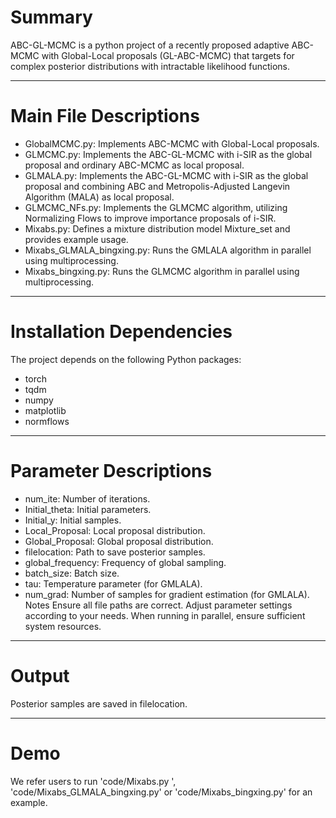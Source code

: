 # Summary

ABC-GL-MCMC is a python project of a recently proposed adaptive ABC-MCMC with Global-Local proposals (GL-ABC-MCMC) that targets for complex posterior distributions with intractable likelihood functions. 

--------
# Main File Descriptions
- GlobalMCMC.py: Implements ABC-MCMC with Global-Local proposals.
- GLMCMC.py: Implements the ABC-GL-MCMC with i-SIR as the global proposal and ordinary ABC-MCMC as local proposal.
- GLMALA.py: Implements the ABC-GL-MCMC with i-SIR as the global proposal and combining ABC and Metropolis-Adjusted Langevin Algorithm (MALA) as local proposal.
- GLMCMC_NFs.py: Implements the GLMCMC algorithm, utilizing Normalizing Flows to improve importance proposals of i-SIR.
- Mixabs.py: Defines a mixture distribution model Mixture_set and provides example usage.
- Mixabs_GLMALA_bingxing.py: Runs the GMLALA algorithm in parallel using multiprocessing.
- Mixabs_bingxing.py: Runs the GLMCMC algorithm in parallel using multiprocessing.
--------
# Installation Dependencies
The project depends on the following Python packages:
- torch
- tqdm
- numpy
- matplotlib
- normflows
--------
# Parameter Descriptions
- num_ite: Number of iterations.
- Initial_theta: Initial parameters.
- Initial_y: Initial samples.
- Local_Proposal: Local proposal distribution.
- Global_Proposal: Global proposal distribution.
- filelocation: Path to save posterior samples.
- global_frequency: Frequency of global sampling.
- batch_size: Batch size.
- tau: Temperature parameter (for GMLALA).
- num_grad: Number of samples for gradient estimation (for GMLALA).
Notes
Ensure all file paths are correct.
Adjust parameter settings according to your needs.
When running in parallel, ensure sufficient system resources.
--------
# Output
Posterior samples are saved in filelocation.

--------
# Demo

We refer users to run 'code/Mixabs.py ', 'code/Mixabs_GLMALA_bingxing.py' or 'code/Mixabs_bingxing.py' for an example.
